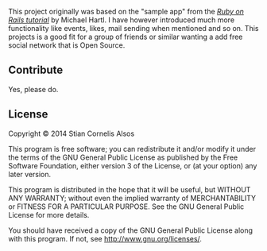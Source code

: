 This project originally was based on the "sample app" from the [*Ruby on Rails tutorial*](http://railstutorial.org) by Michael Hartl. I have however introduced much more functionality like events, likes, mail sending when mentioned and so on. This projects is a good fit for a group of friends or similar wanting a add free social network that is Open Source.

## Contribute

Yes, please do.

## License

Copyright © 2014 Stian Cornelis Alsos

This program is free software; you can redistribute it and/or modify
it under the terms of the GNU General Public License as published by
the Free Software Foundation, either version 3 of the License, or
(at your option) any later version.

This program is distributed in the hope that it will be useful,
but WITHOUT ANY WARRANTY; without even the implied warranty of
MERCHANTABILITY or FITNESS FOR A PARTICULAR PURPOSE.  See the
GNU General Public License for more details.

You should have received a copy of the GNU General Public License
along with this program.  If not, see <http://www.gnu.org/licenses/>.
